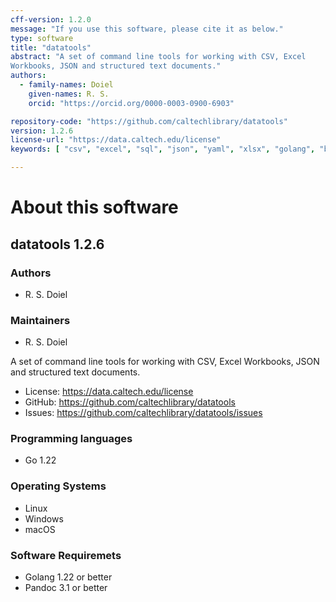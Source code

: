 ```yaml
---
cff-version: 1.2.0
message: "If you use this software, please cite it as below."
type: software
title: "datatools"
abstract: "A set of command line tools for working with CSV, Excel
Workbooks, JSON and structured text documents."
authors:
  - family-names: Doiel
    given-names: R. S.
    orcid: "https://orcid.org/0000-0003-0900-6903"

repository-code: "https://github.com/caltechlibrary/datatools"
version: 1.2.6
license-url: "https://data.caltech.edu/license"
keywords: [ "csv", "excel", "sql", "json", "yaml", "xlsx", "golang", "bash" ]

---
```


About this software
===================

## datatools 1.2.6

### Authors

- R. S. Doiel


### Maintainers

- R. S. Doiel

A set of command line tools for working with CSV, Excel Workbooks, JSON
and structured text documents.

- License: <https://data.caltech.edu/license>
- GitHub: <https://github.com/caltechlibrary/datatools>
- Issues: <https://github.com/caltechlibrary/datatools/issues>


### Programming languages

- Go 1.22

### Operating Systems

- Linux
- Windows
- macOS

### Software Requiremets

- Golang 1.22 or better
- Pandoc 3.1 or better
